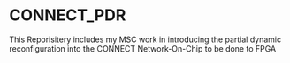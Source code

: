 # CONNECT_PDR

This Reporisitery includes my MSC work in introducing the partial dynamic reconfiguration 
into the CONNECT Network-On-Chip to be done to FPGA
